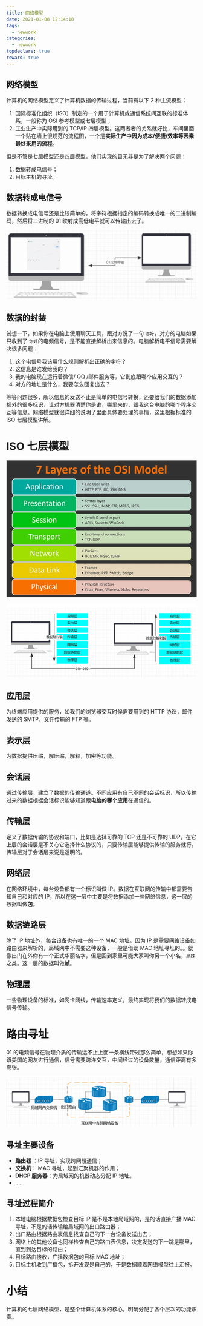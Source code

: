 ```yaml
---
title: 网络模型
date: 2021-01-08 12:14:10
tags:
  - newwork
categories:
  - newwork
topdeclare: true
reward: true
---
```

## 网络模型

计算机的网络模型定义了计算机数据的传输过程，当前有以下 2 种主流模型：

1. 国际标准化组织（ISO）制定的一个用于计算机或通信系统间互联的标准体系，一般称为 OSI 参考模型或七层模型；
2. 工业生产中实际用到的 TCP/IP 四层模型。这两者者的关系就好比，车间里面一个贴在墙上很规范的流程图，一个是**实际生产中因为成本/便捷/效率等因素最终采用的流程**。

但是不管是七层模型还是四层模型，他们实现的目无非是为了解决两个问题：

1. 数据转成电信号；
2. 目标主机的寻址。

## 数据转成电信号

数据转换成电信号还是比较简单的，将字符根据指定的编码转换成唯一的二进制编码，然后将二进制的 01 映射成高低电平就可以传输出去了。

![image-20201201102640385](HTTP03_OSI网络模型/image-20201201102640385.png)

## 数据的封装

试想一下，如果你在电脑上使用聊天工具，跟对方说了一句 `你好`，对方的电脑如果只收到了 `你好`的电频信号，是不能直接解析出来信息的。电脑解析电平信号需要解决很多问题：

1. 这个电信号我该用什么规则解析出正确的字符？
2. 这信息是谁发给我的？
3. 我的电脑现在运行着微信/ QQ /邮件服务等，它到底跟哪个应用交互的？
4. 对方的地址是什么，我要怎么回复出去？

等等问题很多，所以信息的发送不止是简单的电信号转换，还要给我们的数据添加额外的很多标识，让对方机器清楚你是谁，哪里来的，跟我这台电脑的哪个程序交互等信息。网络模型就很详细的说明了里面具体要处理的事情，这里根据标准的 ISO 七层模型讲解。

# ISO 七层模型

![image-20201231101119790](HTTP03_OSI网络模型/image-20201231101119790.png)

![image-20201201102839127](HTTP03_OSI网络模型/image-20201201102839127.png)

## 应用层

为终端应用提供的服务，如我们的浏览器交互时候需要用到的 HTTP 协议，邮件发送的 SMTP，文件传输的 FTP 等。

## 表示层

为数据提供压缩，解压缩，解释，加密等功能。

## 会话层

通过传输层，建立了数据的传输通道。不同应用有自己不同的会话标识，所以传输过来的数据根据会话标识能够知道跟**电脑的哪个应用**在通信的。

## 传输层

定义了数据传输的协议和端口，比如是选择可靠的 TCP 还是不可靠的 UDP。在它上层的会话层是不关心它选择什么协议的，只要传输层能够提供传输的服务就行。传输层对于会话层来说是透明的。

## 网络层

在网络环境中，每台设备都有一个标识叫做 IP。数据在互联网的传输中都需要告知自己和对应的 IP，所以在这一层中主要是将数据添加一些网络信息，这一层的数据叫做**包**。

## 数据链路层

除了 IP 地址外，每台设备也有唯一的一个 MAC 地址。因为 IP 是需要网络设备如路由器来解析的，局域网中不需要这种设备，一般是借助 MAC 地址寻址的。。就像出门在外你有一个正式华丽名字，但是回到家里可能大家叫你另一个小名，`黑妹` 之类。这一层的数据叫做**帧**。

## 物理层

一些物理设备的标准，如网卡网线，传输速率定义，最终实现将我们的数据转成电信号传输。

# 路由寻址

01 的电频信号在物理介质的传输远不止上面一条横线带过那么简单，想想如果你跟美国的网友进行通信，信号需要跨洋交互，中间经过的设备数量，通信距离有多夸张。

![image-20201201104339389](HTTP03_OSI网络模型/image-20201201104339389.png)

## 寻址主要设备

- **路由器** ：IP 寻址，实现跨网段通信；
- **交换机**： MAC 寻址，起到汇聚机器的作用；
- **DHCP 服务器**：为局域网的机器动态分配 IP 地址。
- ....

## 寻址过程简介

1. 本地电脑根据数据包检查目标 IP 是不是本地局域网的，是的话直接广播 MAC 寻址，不是的话传输给局域网的出口路由器；
2. 出口路由根据路由表信息找查自己的下一台设备发送出去；
3. 网络上的其他设备也同样检查自己的路由表信息，决定发送的下一跳是哪里，直到到达目标的路由；
4. 目标路由接收，广播数据包的目标 MAC 地址；
5. 目标主机收到广播包，拆开发现是自己的，于是数据顺着网络模型往上汇报。

# 小结

计算机的七层网络模型，是整个计算机体系的核心，明确分配了各个层次的功能职责。



